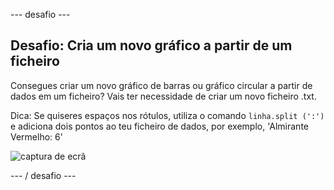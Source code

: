 \--- desafio \---

## Desafio: Cria um novo gráfico a partir de um ficheiro

Consegues criar um novo gráfico de barras ou gráfico circular a partir de dados em um ficheiro? Vais ter necessidade de criar um novo ficheiro .txt.

Dica: Se quiseres espaços nos rótulos, utiliza o comando `linha.split (':')` e adiciona dois pontos ao teu ficheiro de dados, por exemplo, 'Almirante Vermelho: 6'

![captura de ecrã](images/pets-butterflies.png)

\--- / desafio \---